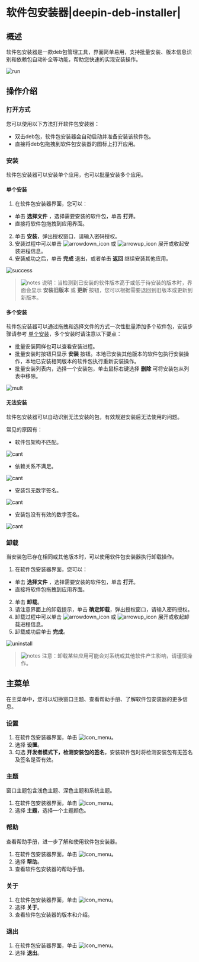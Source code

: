 # 软件包安装器|deepin-deb-installer|

## 概述

软件包安装器是一款deb包管理工具，界面简单易用，支持批量安装、版本信息识别和依赖包自动补全等功能，帮助您快速的实现安装操作。

![run](fig/run.png)

## 操作介绍


### 打开方式

您可以使用以下方法打开软件包安装器：

- 双击deb包，软件包安装器会自动启动并准备安装该软件包。
- 直接将deb包拖拽到软件包安装器的图标上打开应用。

### 安装

软件包安装器可以安装单个应用，也可以批量安装多个应用。

#### 单个安装

1.  在软件包安装器界面，您可以：
   - 单击 **选择文件** ，选择需要安装的软件包，单击 **打开**。
   - 直接将软件包拖拽到应用界面。
2.  单击 **安装**，弹出授权窗口，请输入密码授权。
3.  安装过程中可以单击 ![arrowdown_icon](../common/down.svg) 或 ![arrowup_icon](../common/up.svg) 展开或收起安装进程信息。
4.  安装成功之后，单击 **完成** 退出，或者单击 **返回** 继续安装其他应用。

![success](fig/success.png)

> ![notes](../common/notes.svg) 说明：当检测到已安装的软件版本高于或低于待安装的版本时，界面会显示 **安装旧版本** 或 **更新** 按钮，您可以根据需要退回到旧版本或更新到新版本。



#### 多个安装

软件包安装器可以通过拖拽和选择文件的方式一次性批量添加多个软件包，安装步骤请参考 [单个安装](#单个安装)，多个安装时请注意以下要点：

- 批量安装同样也可以查看安装进程。
- 批量安装时按钮只显示 **安装** 按钮。本地已安装其他版本的软件包执行安装操作，本地已安装相同版本的软件包执行重新安装操作。
- 批量安装列表内，选择一个安装包，单击鼠标右键选择 **删除** 可将安装包从列表中移除。

![mult](fig/multi.png)

#### 无法安装

软件包安装器可以自动识别无法安装的包，有效规避安装后无法使用的问题。

常见的原因有：

- 软件包架构不匹配。
  

![cant](fig/cant1.png) 

- 依赖关系不满足。  
  

![cant](fig/cant2.png)

- 安装包无数字签名。

![cant](fig/cant3.png)

- 安装包没有有效的数字签名。

![cant](fig/cant4.png)



### 卸载

当安装包已存在相同或其他版本时，可以使用软件包安装器执行卸载操作。

1.  在软件包安装器界面，您可以：
   - 单击 **选择文件** ，选择需要安装的软件包，单击 **打开**。
   - 直接将软件包拖拽到应用界面。
2. 单击 **卸载**。
3. 请注意界面上的卸载提示，单击 **确定卸载**，弹出授权窗口，请输入密码授权。
4. 卸载过程中可以单击 ![arrowdown_icon](../common/down.svg) 或 ![arrowup_icon](../common/up.svg) 展开或收起卸载进程信息。
5.  卸载成功后单击 **完成**。

![uninstall](fig/uninstall.png)

> ![notes](../common/attention.svg) 注意：卸载某些应用可能会对系统或其他软件产生影响，请谨慎操作。


## 主菜单

在主菜单中，您可以切换窗口主题、查看帮助手册、了解软件包安装器的更多信息。

### 设置

1. 在软件包安装器界面，单击 ![icon_menu](../common/icon_menu.svg)。
2. 选择 **设置**。
3. 勾选 **开发者模式下，检测安装包的签名**，安装软件包时将检测安装包有无签名及签名是否有效。


### 主题

窗口主题包含浅色主题、深色主题和系统主题。

1. 在软件包安装器界面，单击 ![icon_menu](../common/icon_menu.svg)。
2. 选择 **主题**，选择一个主题颜色。

### 帮助

查看帮助手册，进一步了解和使用软件包安装器。

1. 在软件包安装器界面，单击 ![icon_menu](../common/icon_menu.svg)。
2. 选择 **帮助**。
3. 查看软件包安装器的帮助手册。


### 关于

1. 在软件包安装器界面，单击 ![icon_menu](../common/icon_menu.svg)。
2. 选择 **关于**。
3. 查看软件包安装器的版本和介绍。


### 退出

1. 在软件包安装器界面，单击 ![icon_menu](../common/icon_menu.svg)。
2. 选择 **退出**。

